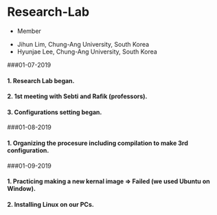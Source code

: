 # Research-Lab

* Member
 - Jihun Lim, Chung-Ang University, South Korea
 - Hyunjae Lee, Chung-Ang University, South Korea

###01-07-2019
#### 1. Research Lab began.
#### 2. 1st meeting with Sebti and Rafik (professors).
#### 3. Configurations setting began.

###01-08-2019
#### 1. Organizing the procesure including compilation to make 3rd configuration. 

###01-09-2019
#### 1. Practicing making a new kernal image => Failed (we used Ubuntu on Window).
#### 2. Installing Linux on our PCs.
